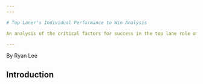 ```yaml
---
---

# Top Laner's Individual Performance to Win Analysis

An analysis of the critical factors for success in the top lane role of League of Legends esports.

---
```


By Ryan Lee

## Introduction
